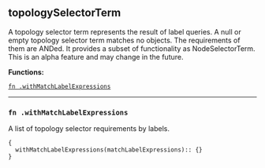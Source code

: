 
## topologySelectorTerm
A topology selector term represents the result of label queries. A null or empty topology selector term matches no objects. The requirements of them are ANDed. It provides a subset of functionality as NodeSelectorTerm. This is an alpha feature and may change in the future.

**Functions:**

[`fn .withMatchLabelExpressions`](#fn-withmatchlabelexpressions)  

---


### `fn .withMatchLabelExpressions`
A list of topology selector requirements by labels.
```jsonnet
{
  withMatchLabelExpressions(matchLabelExpressions):: {}
}
```

